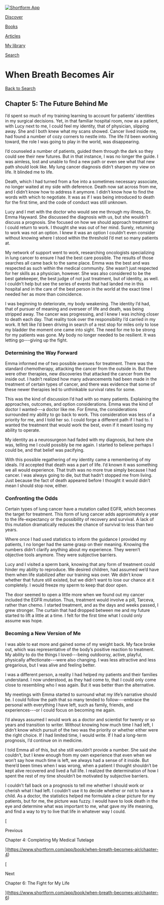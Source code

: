 [![Shortform App](https://www.shortform.com/img/logo-dark.70c1b072.svg)](https://www.shortform.com/app)

[Discover](https://www.shortform.com/app)

[Books](https://www.shortform.com/app/books)

[Articles](https://www.shortform.com/app/articles)

[My library](https://www.shortform.com/app/library)

[Search](https://www.shortform.com/app/search)

# When Breath Becomes Air

[Back to Search](https://www.shortform.com/app/search)

## Chapter 5: The Future Behind Me

I’d spent so much of my training learning to account for patients’ identities in my surgical decisions. Yet, in that familiar hospital room, now as a patient, with Lucy next to me, I could feel my identity, that of physician, slipping away. She and I both knew what my scans showed. Cancer lived inside me, had found a number of cozy corners to nestle into. The life I’d been working toward, the role I was going to play in the world, was disappearing.

I’d counseled a number of patients, guided them through the dark so they could see their new futures. But in that instance, I was no longer the guide. I was aimless, lost and unable to find a new path or even see what that new path should look like. My lung cancer diagnosis didn’t sharpen my view on life. It blinded me to life.

Death, which I had turned from a foe into a sometimes necessary associate, no longer waited at my side with deference. Death now sat across from me, and I didn’t know how to address it anymore. I didn’t know how to find the words with which to negotiate. It was as if I was being introduced to death for the first time, and the code of conduct was still unknown.

Lucy and I met with the doctor who would see me through my illness, Dr. Emma Hayward. She discussed the diagnosis with us, but she wouldn’t discuss a prognosis. She focused on how we should approach treatment so I could return to work. I thought she was out of her mind. Surely, returning to work was not an option. I knew it was an option I couldn’t even consider without knowing where I stood within the threshold I’d met so many patients at.

My network of support went to work, researching oncologists specializing in lung cancer to ensure I had the best care possible. The results of those searches all came back to the same place. Emma was the best and was respected as such within the medical community. She wasn’t just respected for her skills as a physician, however. She was also considered to be the best gatekeeper, the best judge of not just treatment, but of identity, as well. I couldn’t help but see the series of events that had landed me in this hospital and in the care of the best person in the world at the exact time I needed her as more than coincidence.

I was beginning to deteriorate, my body weakening. The identity I’d had, that of pursuer of meaning and overseer of life and death, was being stripped away. The cancer was progressing, and I knew I was inching closer to death each day. That reality took over the responsibility I’d carried in my work. It felt like I’d been driving in search of a rest stop for miles only to lose my bladder the moment one came into sight. The need for me to be strong for my patients was gone. My body no longer needed to be resilient. It was letting go---giving up the fight.

### Determining the Way Forward

Emma informed me of two possible avenues for treatment. There was the standard chemotherapy, attacking the cancer from the outside in. But there were other therapies, new discoveries that attacked the cancer from the inside out. I hadn’t realized how many advancements had been made in the treatment of certain types of cancer, and there was evidence that some of these newer therapies led to unthinkable survival rates for some.

This was the kind of discussion I’d had with so many patients. Explaining the approaches, outcomes, and option considerations. Emma was the kind of doctor I wanted---a doctor like me. For Emma, the considerations surrounded my ability to go back to work. This consideration was less of a priority for me, and I told her so. I could forge a different path if I had to. I wanted the treatment that would work the best, even if it meant losing my ability to operate.

My identity as a neurosurgeon had faded with my diagnosis, but here she was, telling me I could possibly be me again. I started to believe perhaps I could be, and that belief was pacifying.

With this possible regathering of my identity came a remembering of my ideals. I’d accepted that death was a part of life. I’d known it was something we all would experience. That truth was no more true simply because I had cancer. I was always going to die, but that hadn’t stopped me from living. Just because the fact of death appeared before I thought it would didn’t mean I should stop now, either.

### Confronting the Odds

Certain types of lung cancer have a mutation called EGFR, which becomes the target for treatment. This form of lung cancer adds approximately a year to the life-expectancy or the possibility of recovery and survival. A lack of this mutation dramatically reduces the chance of survival to less than two years.

Where once I had used statistics to inform the guidance I provided my patients, I no longer had the same grasp on their meaning. Knowing the numbers didn’t clarify anything about my experience. They weren’t objective tools anymore. They were subjective barriers.

Lucy and I visited a sperm bank, knowing that any form of treatment could hinder my ability to reproduce. We desired children, had assumed we’d have them when life stabilized after our training was over. We didn’t know whether that future still existed, but we didn’t want to lose our chance at it completely. I would freeze my sperm to keep that door open.

The door seemed to open a little more when we found out my cancer included the EGFR mutation. Thus, treatment would involve a pill, Tarceva, rather than chemo. I started treatment, and as the days and weeks passed, I grew stronger. The curtain that had dropped between me and my future started to lift a little at a time. I felt for the first time what I could only assume was hope.

### Becoming a New Version of Me

I was able to eat more and gained some of my weight back. My face broke out, which was representative of the body’s positive reaction to treatment. My ability to do the things I loved---being outdoorsy, active, playful, physically affectionate---were also changing. I was less attractive and less gregarious, but I was alive and feeling better.

I was a different person, a reality I had helped my patients and their families understand. I now understood, as they had come to, that I could only come close to resembling who I was again. But it was better than the alternative.

My meetings with Emma started to surround what my life’s narrative should be. I could follow the path that so many tended to follow---embrace the personal with everything I have left, such as family, friends, and experiences---or I could focus on becoming me again.

I’d always assumed I would work as a doctor and scientist for twenty or so years and transition to writer. Without knowing how much time I had left, I didn’t know which pursuit of the two was the priority or whether either were the right choice. If I had limited time, I would write. If I had a long-term prognosis, I’d continue on in medicine.

I told Emma all of this, but she still wouldn’t provide a number. She said she couldn’t, but I knew enough from my own experience that even when we won’t say how much time is left, we always had a sense of it inside. But there’d been times when I was wrong, when a patient I thought shouldn’t be kept alive recovered and lived a full life. I realized the determination of how I spent the rest of my time shouldn’t be motivated by subjective barriers.

I couldn’t fall back on a prognosis to tell me whether I should work or cherish what I had left. I couldn’t use it to decide whether or not to have a child. As a doctor, the statistics helped me formulate a clear picture for my patients, but for me, the picture was fuzzy. I would have to look death in the eye and determine what was important to me, what gave my life meaning, and find a way to try to live that life in whatever way I could.

[

Previous

Chapter 4: Completing My Medical Tutelage

](https://www.shortform.com/app/book/when-breath-becomes-air/chapter-4)

[

Next

Chapter 6: The Fight for My Life

](https://www.shortform.com/app/book/when-breath-becomes-air/chapter-6)